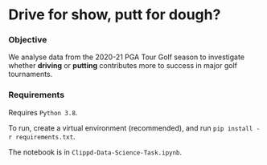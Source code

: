 # Drive for show, putt for dough? 

### Objective

We analyse data from the 2020-21 PGA Tour Golf season to investigate whether **driving** or **putting** contributes more to success in major golf tournaments. 

### Requirements

Requires `Python 3.8`.

To run, create a virtual environment (recommended), and run `pip install -r requirements.txt`.

The notebook is in `Clippd-Data-Science-Task.ipynb`.